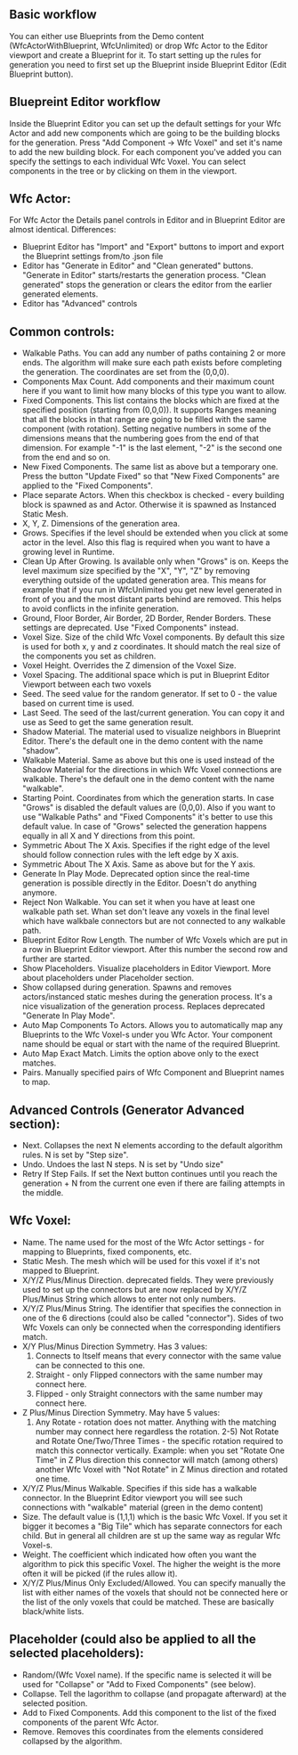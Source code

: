 Basic workflow
-------------
You can either use Blueprints from the Demo content (WfcActorWithBlueprint, WfcUnlimited) or drop Wfc Actor to the Editor viewport and create a Blueprint for it.
To start setting up the rules for generation you need to first set up the Blueprint inside Blueprint Editor (Edit Blueprint button).

Bluepreint Editor workflow
-------------
Inside the Blueprint Editor you can set up the default settings for your Wfc Actor and add new components which are going to be the building blocks for the generation.
Press "Add Component -> Wfc Voxel" and set it's name to add the new building block.
For each component you've added you can specify the settings to each individual Wfc Voxel.
You can select components in the tree or by clicking on them in the viewport.

Wfc Actor:
-------------
For Wfc Actor the Details panel controls in Editor and in Blueprint Editor are almost identical.
Differences:
 - Blueprint Editor has "Import" and "Export" buttons to import and export the Blueprint settings from/to .json file
 - Editor has "Generate in Editor" and "Clean generated" buttons. "Generate in Editor" starts/restarts the generation process. "Clean generated" stops the generation or clears the editor from the earlier generated elements.
 - Editor has "Advanced" controls

Common controls:
-------------
 - Walkable Paths. You can add any number of paths containing 2 or more ends. The algorithm will make sure each path exists before completing the generation. The coordinates are set from the (0,0,0).
 - Components Max Count. Add components and their maximum count here if you want to limit how many blocks of this type you want to allow.
 - Fixed Components. This list contains the blocks which are fixed at the specified position (starting from (0,0,0)). It supports Ranges meaning that all the blocks in that range are going to be filled with the same component (with rotation). Setting negative numbers in some of
   the dimensions means that the numbering goes from the end of that dimension. For example "-1" is the last element, "-2" is the second one from the end and so on.
 - New Fixed Components. The same list as above but a temporary one. Press the button "Update Fixed" so that "New Fixed Components" are applied to the "Fixed Components".
 - Place separate Actors. When this checkbox is checked - every building block is spawned as and Actor. Otherwise it is spawned as Instanced Static Mesh.
 - X, Y, Z. Dimensions of the generation area.
 - Grows. Specifies if the level should be extended when you click at some actor in the level. Also this flag is required when you want to have a growing level in Runtime.
 - Clean Up After Growing. Is available only when "Grows" is on. Keeps the level maximum size specified by the "X", "Y", "Z" by removing everything outside of the updated generation area.
   This means for example that if you run in WfcUnlimited you get new level generated in front of you and the most distant parts behind are removed. This helps to avoid conflicts in the infinite generation.
 - Ground, Floor Border, Air Border, 2D Border, Render Borders. These settings are deprecated. Use "Fixed Components" instead.
 - Voxel Size. Size of the child Wfc Voxel components. By default this size is used for both x, y and z coordinates. It should match the real size of the components you set as children.
 - Voxel Height. Overrides the Z dimension of the Voxel Size.
 - Voxel Spacing. The additional space which is put in Blueprint Editor Viewport between each two voxels
 - Seed. The seed value for the random generator. If set to 0 - the value based on current time is used.
 - Last Seed. The seed of the last/current generation. You can copy it and use as Seed to get the same generation result.
 - Shadow Material. The material used to visualize neighbors in Blueprint Editor. There's the default one in the demo content with the name "shadow".
 - Walkable Material. Same as above but this one is used instead of the Shadow Material for the directions in which Wfc Voxel connections are walkable. There's the default one in the demo content with the name "walkable".
 - Starting Point. Coordinates from which the generation starts. In case "Grows" is disabled the default values are (0,0,0). Also if you want to use "Walkable Paths" and "Fixed Components" it's better to use this default value.
   In case of "Grows" selected the generation happens equally in all X and Y directions from this point.
 - Symmetric About The X Axis. Specifies if the right edge of the level should follow connection rules with the left edge by X axis.
 - Symmetric About The X Axis. Same as above but for the Y axis.
 - Generate In Play Mode. Deprecated option since the real-time generation is possible directly in the Editor. Doesn't do anything anymore.
 - Reject Non Walkable. You can set it when you have at least one walkable path set. Whan set don't leave any voxels in the final level which have walkbale connectors but are not connected to any walkable path.
 - Blueprint Editor Row Length. The number of Wfc Voxels which are put in a row in Blueprint Editor viewport. After this number the second row and further are started.
 - Show Placeholders. Visualize placeholders in Editor Viewport. More about placeholders under Placeholder section.
 - Show collapsed during generation. Spawns and removes actors/instanced static meshes during the generation process. It's a nice visualization of the generation process. Replaces deprecated "Generate In Play Mode".
 - Auto Map Components To Actors. Allows you to automatically map any Blueprints to the Wfc Voxel-s under you Wfc Actor. Your component name should be equal or start with the name of the required Blueprint.
 - Auto Map Exact Match. Limits the option above only to the exect matches.
 - Pairs. Manually specified pairs of Wfc Component and Blueprint names to map.
 
Advanced Controls (Generator Advanced section):
-------------
 - Next. Collapses the next N elements according to the default algorithm rules. N is set by "Step size".
 - Undo. Undoes the last N steps. N is set by "Undo size"
 - Retry If Step Fails. If set the Next button continues until you reach the generation + N from the current one even if there are failing attempts in the middle.


Wfc Voxel:
-------------
 - Name. The name used for the most of the Wfc Actor settings - for mapping to Blueprints, fixed components, etc.
 - Static Mesh. The mesh which will be used for this voxel if it's not mapped to Blueprint.
 - X/Y/Z Plus/Minus Direction. deprecated fields. They were previously used to set up the connectors but are now replaced by X/Y/Z Plus/Minus String which allows to enter not only numbers.
 - X/Y/Z Plus/Minus String. The identifier that specifies the connection in one of the 6 directions (could also be called "connector"). Sides of two Wfc Voxels can only be connected when the corresponding identifiers match.
 - X/Y Plus/Minus Direction Symmetry. Has 3 values:
     1) Connects to Itself means that every connector with the same value can be connected to this one.
     2) Straight - only Flipped connectors with the same number may connect here.
     3) Flipped - only Straight connectors with the same number may connect here.
 - Z Plus/Minus Direction Symmetry. May have 5 values:
     1) Any Rotate - rotation does not matter. Anything with the matching number may connect here regardless the rotation.
     2-5) Not Rotate and Rotate One/Two/Three Times - the specific rotation required to match this connector vertically. Example: when you set "Rotate One Time" in Z Plus direction this connector will match (among others) another Wfc Voxel with "Not Rotate" in Z Minus
     direction and rotated one time.
 - X/Y/Z Plus/Minus Walkable. Specifies if this side has a walkable connector. In the Blueprint Editor viewport you will see such connections with "walkable" material (green in the demo content)
 - Size. The default value is (1,1,1) which is the basic Wfc Voxel. If you set it bigger it becomes a "Big Tile" which has separate connectors for each child. But in general all children are st up the same way as regular Wfc Voxel-s.
 - Weight. The coefficient which indicated how often you want the algorithm to pick this specific Voxel. The higher the weight is the more often it will be picked (if the rules allow it).
 - X/Y/Z Plus/Minus Only Excluded/Allowed. You can specify manually the list with either names of the voxels that should not be connected here or the list of the only voxels that could be matched. These are basically black/white lists.

Placeholder (could also be applied to all the selected placeholders):
-------------
 - Random/(Wfc Voxel name). If the specific name is selected it will be used for "Collapse" or "Add to Fixed Components" (see below).
 - Collapse. Tell the lagorithm to collapse (and propagate afterward) at the selected position.
 - Add to Fixed Components. Add this component to the list of the fixed components of the parent Wfc Actor.
 - Remove. Removes this coordinates from the elements considered collapsed by the algorithm.
